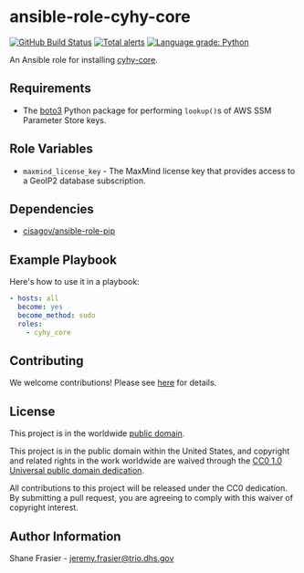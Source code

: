 # ansible-role-cyhy-core #

[![GitHub Build Status](https://github.com/cisagov/ansible-role-cyhy-core/workflows/build/badge.svg)](https://github.com/cisagov/ansible-role-cyhy-core/actions)
[![Total alerts](https://img.shields.io/lgtm/alerts/g/cisagov/ansible-role-cyhy-core.svg?logo=lgtm&logoWidth=18)](https://lgtm.com/projects/g/cisagov/ansible-role-cyhy-core/alerts/)
[![Language grade: Python](https://img.shields.io/lgtm/grade/python/g/cisagov/ansible-role-cyhy-core.svg?logo=lgtm&logoWidth=18)](https://lgtm.com/projects/g/cisagov/ansible-role-cyhy-core/context:python)

An Ansible role for installing
[cyhy-core](https://github.com/cisagov/cyhy-core).

## Requirements ##

* The [boto3](https://pypi.org/project/boto3/) Python package for performing
  `lookup()`s of AWS SSM Parameter Store keys.

## Role Variables ##

* `maxmind_license_key` - The MaxMind license key that provides access to a
  GeoIP2 database subscription.

## Dependencies ##

* [cisagov/ansible-role-pip](https://github.com/cisagov/ansible-role-pip)

## Example Playbook ##

Here's how to use it in a playbook:

```yaml
- hosts: all
  become: yes
  become_method: sudo
  roles:
    - cyhy_core
```

## Contributing ##

We welcome contributions!  Please see [here](CONTRIBUTING.md) for
details.

## License ##

This project is in the worldwide [public domain](LICENSE).

This project is in the public domain within the United States, and
copyright and related rights in the work worldwide are waived through
the [CC0 1.0 Universal public domain
dedication](https://creativecommons.org/publicdomain/zero/1.0/).

All contributions to this project will be released under the CC0
dedication. By submitting a pull request, you are agreeing to comply
with this waiver of copyright interest.

## Author Information ##

Shane Frasier - <jeremy.frasier@trio.dhs.gov>
